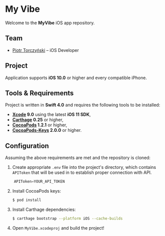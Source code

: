 # My Vibe

Welcome to the **MyVibe** iOS app repository.

## Team

- [Piotr Torczyński](mailto:piotr.torczynski@gmail.com) – iOS Developer

## Project

Application supports **iOS 10.0** or higher and every compatible iPhone.

## Tools & Requirements

Project is written in **Swift 4.0** and requires the following tools to be installed:

- **[Xcode](https://github.com/KrauseFx/xcode-install) 9.0** using the latest **iOS 11 SDK**,
- **[Carthage](https://github.com/Carthage/Carthage) 0.25** or higher,
- **[CocoaPods](https://github.com/CocoaPods/CocoaPods) 1.2.1** or higher,
- **[CocoaPods-Keys](https://github.com/orta/cocoapods-keys) 2.0.0** or higher.

## Configuration

Assuming the above requirements are met and the repository is cloned:

1. Create appropriate `.env` file into the project's directory, which contains `APIToken` that will be used in to establish proper connection with API.

```swift
    APIToken=YOUR_API_TOKEN
```

2. Install CocoaPods keys:

    ```sh
    $ pod install
    ```

3. Install Carthage dependencies:

    ```sh
    $ carthage bootstrap --platform iOS --cache-builds
    ```

4. Open `MyVibe.xcodeproj` and build the project!
